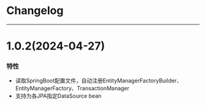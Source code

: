 # Changelog

-------------------------------------------------------------------------------------------------------------

# 1.0.2(2024-04-27)

### 特性

* 读取SpringBoot配置文件，自动注册EntityManagerFactoryBuilder、EntityManagerFactory、TransactionManager
* 支持为各JPA指定DataSource bean
